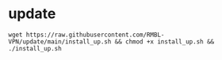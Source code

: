 # update
<pre><code>wget https://raw.githubusercontent.com/RMBL-VPN/update/main/install_up.sh && chmod +x install_up.sh && ./install_up.sh</code></pre>
